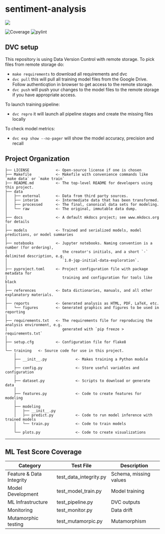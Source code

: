 # sentiment-analysis
<a target="_blank" href="https://cookiecutter-data-science.drivendata.org/">
    <img src="https://img.shields.io/badge/CCDS-Project%20template-328F97?logo=cookiecutter" />
</a>

![Coverage](./coverage.svg)
![pylint](https://img.shields.io/badge/PyLint-8.25-yellow?logo=python&logoColor=white)


## DVC setup
This repository is using Data Version Control with remote storage. To pick files from remote storage do:

- ```make requirements``` to download all requirements and dvc
-  ```dvc pull``` this will pull all training model files from the Google Drive. Follow authenticqtion in browser to get access to the remote storage.
-  ```dvc push``` will push your changes to the model files to the remote storage if you have appropriate access.

To launch training pipeline:
- ```dvc repro``` it will launch all pipeline stages and create the missing files locally

To check model metrics:
- ```dvc exp show --no-pager``` will show the model accuracy, precision and recall

## Project Organization

```
├── LICENSE            <- Open-source license if one is chosen
├── Makefile           <- Makefile with convenience commands like `make data` or `make train`
├── README.md          <- The top-level README for developers using this project.
├── data
│   ├── external       <- Data from third party sources.
│   ├── interim        <- Intermediate data that has been transformed.
│   ├── processed      <- The final, canonical data sets for modeling.
│   └── raw            <- The original, immutable data dump.
│
├── docs               <- A default mkdocs project; see www.mkdocs.org for details
│
├── models             <- Trained and serialized models, model predictions, or model summaries
│
├── notebooks          <- Jupyter notebooks. Naming convention is a number (for ordering),
│                         the creator's initials, and a short `-` delimited description, e.g.
│                         `1.0-jqp-initial-data-exploration`.
│
├── pyproject.toml     <- Project configuration file with package metadata for 
│                         training and configuration for tools like black
│
├── references         <- Data dictionaries, manuals, and all other explanatory materials.
│
├── reports            <- Generated analysis as HTML, PDF, LaTeX, etc.
│   └── figures        <- Generated graphics and figures to be used in reporting
│
├── requirements.txt   <- The requirements file for reproducing the analysis environment, e.g.
│                         generated with `pip freeze > requirements.txt`
│
├── setup.cfg          <- Configuration file for flake8
│
└── training   <- Source code for use in this project.
    │
    ├── __init__.py             <- Makes training a Python module
    │
    ├── config.py               <- Store useful variables and configuration
    │
    ├── dataset.py              <- Scripts to download or generate data
    │
    ├── features.py             <- Code to create features for modeling
    │
    ├── modeling                
    │   ├── __init__.py 
    │   ├── predict.py          <- Code to run model inference with trained models          
    │   └── train.py            <- Code to train models
    │
    └── plots.py                <- Code to create visualizations
```

--------

## ML Test Score Coverage

| Category                | Test File                | Description                                 |
|-------------------------|-------------------------|---------------------------------------------|
| Feature & Data Integrity| test_data_integrity.py   | Schema, missing values          |
| Model Development       | test_model_train.py      | Model training           |
| ML Infrastructure       | test_pipeline.py         | DVC outputs            |
| Monitoring              | test_monitor.py          | Data drift               |
| Mutamorphic testing     | test_mutamorpic.py       | Mutamorphism             |
